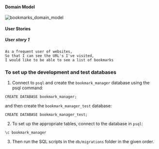 #### Domain Model 

![bookmarks_domain_model](https://user-images.githubusercontent.com/67103839/91067336-afc29000-e62a-11ea-801b-0c479e7fddf6.png)

#### User Stories

##### User story 1
```
As a frequent user of websites,
So that I can see the URL's I've visited,
I would like to be able to see a list of bookmarks
```

### To set up the development and test databases


1. Connect to `psql` and create the `bookmark_manager` database using the psql command:

```
CREATE DATABASE bookmark_manager;
```
and then create the `bookmark_manager_test` database:

```
CREATE DATABASE bookmark_manager_test;
```

2. To set up the appropriate tables, connect to the database in `psql`:

```
\c bookmark_manager

```
3. Then run the SQL scripts in the `db/migrations` folder in the given order.

